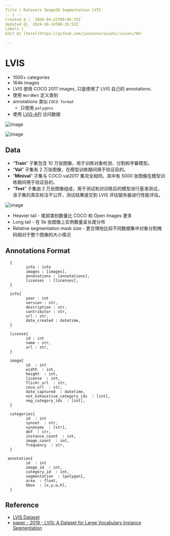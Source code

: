 ```yaml
---
Title | Datasets Image2D Segmentation LVIS
-- | --
Created @ | `2020-04-22T09:05:35Z`
Updated @| `2024-10-14T06:35:52Z`
Labels | ``
Edit @| [here](https://github.com/junxnone/aiwiki/issues/94)

---
```

# LVIS

- 1000+ categories
- 164k images
- LVIS 使用 COCO 2017 images, 只是使用了 LVIS 自己的 annotations.
- 使用 `WordNet` 定义类别
- annotations 类似 `COCO format`
  - 只使用 `polygons` 
- 使用 [LVIS-API](https://github.com/lvis-dataset/lvis-api) 访问数据

![image](https://github.com/user-attachments/assets/695813a7-f0c8-4817-a9db-03b98e0a8ec0)

![image](https://github.com/user-attachments/assets/43560538-447a-4d16-b532-dced514593ba)

## Data

- “**Train**” 子集包含 10 万张图像，用于训练对象检测、分割和字幕模型。
- “**Val**” 子集有 2 万张图像，在模型训练期间用于验证目的。
- “**Minival**” 子集与 COCO val2017 集完全相同，其中有 5000 张图像在模型训练期间用于验证目的。
- “**Test**” 子集由 2 万张图像组成，用于测试和对训练后的模型进行基准测试。该子集的真实标注不公开，测试结果提交到 LVIS 评估服务器进行性能评估。


![image](https://github.com/user-attachments/assets/98e70dbe-bf31-41e8-84df-240e4f4b3759)

- Heavier tail - 尾部类别数量比 COCO 和 Open Images 更多
- Long tail - 在 5k 张图像上实例数量呈长尾分布
- Relative segmentation mask size - 更合理地比较不同数据集中对象分割掩码相对于整个图像的大小情况

## Annotations Format

```
  {  
         info : info
         images : [images],
         annotations : [annotations],
         licenses  : [licenses],
  }  

  info{  
         year : int
         version : str,
         description : str,
         contributor : str,
         url : str,
         date_created : datetime,
  }  

  license{  
         id : int
         name : str,
         url : str,
  }  
```
```
  image{  
         id  : int
         width  : int,
         height  : int,
         license  : int,
         flickr_url  : str,
         coco_url  : str,
         date_captured  : datetime,
         not_exhaustive_category_ids  : [int],
         neg_category_ids  : [int],
  }  
```
```
  categories{  
         id  : int
         synset  : str,
         synonyms  : [str],
         def  : str,
         instance_count  : int,
         image_count  : int,
         frequency  : str,
  }  
```
```
 annotation{  
         id  : int
         image_id  : int,
         category_id  : int,
         segmentation  : [polygon],
         area  : float,
         bbox  : [x,y,w,h],
  }  
```


## Reference

- [LVIS Dataset](https://www.lvisdataset.org/dataset)
- [paper - 2019 - LVIS: A Dataset for Large Vocabulary Instance Segmentation](https://arxiv.org/abs/1908.03195)

